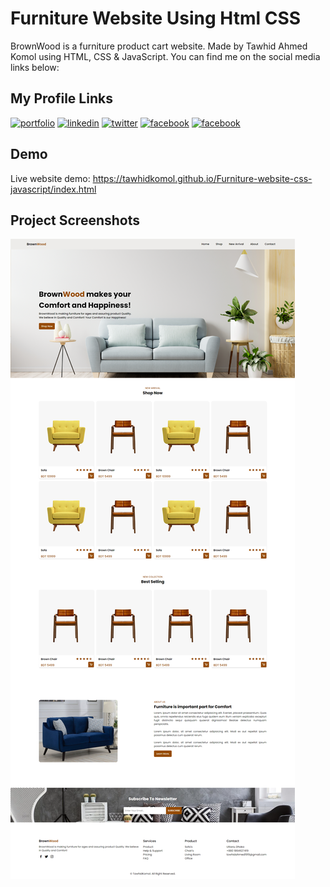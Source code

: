 # Furniture Website Using Html CSS

BrownWood is a furniture product cart website. Made by Tawhid Ahmed Komol using HTML, CSS & JavaScript. You can find me on the social media links below:


##  My Profile Links
[![portfolio](https://img.shields.io/badge/portfolio-000?style=for-the-badge&logo=ko-fi&logoColor=white)](https://tawhidkomol.github.io/Portfolio/index.html)
[![linkedin](https://img.shields.io/badge/linkedin-0A66C2?style=for-the-badge&logo=linkedin&logoColor=white)](https://www.linkedin.com/in/tawhid-komol-88a43b1a0//)
[![twitter](https://img.shields.io/badge/twitter-1DA1F2?style=for-the-badge&logo=twitter&logoColor=white)](https://twitter.com/TowhidKomol/)
[![facebook](https://img.shields.io/badge/facebook-1DA1F2?style=for-the-badge&logo=facebook&logoColor=white)](https://www.facebook.com/towhid.komol/)
[![facebook](https://img.shields.io/badge/instagram-1DA1F2?style=for-the-badge&logo=instagram&logoColor=white)](https://www.instagram.com/towhid_komol/)

## Demo

Live website demo: https://tawhidkomol.github.io/Furniture-website-css-javascript/index.html
## Project Screenshots

![App Screenshot](https://github.com/TawhidKomol/Furniture-website-css-javascript/blob/main/images/screencapture-127-0-0-1-5500-index-html-2021-09-28-01_12_33.png?raw=true)

